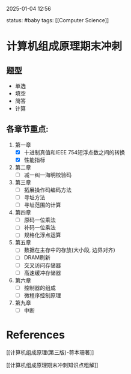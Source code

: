 2025-01-04    12:56

status: #baby 
tags: [[Computer Science]]


# 计算机组成原理期末冲刺

## 题型

- 单选
- 填空
- 简答
- 计算

## 各章节重点: 

1. 第一章
	- [x] 十进制真值和IEEE 754短浮点数之间的转换
	- [x] 性能指标
2. 第二章
	- [ ] 减一纠一海明校验码
3. 第三章
	- [ ] 拓展操作码编码方法
	- [ ] 寻址方法
	- [ ] 寻址范围的计算
4. 第四章
	- [ ] 原码一位乘法
	- [ ] 补码一位乘法
	- [ ] 规格化浮点运算
5. 第五章
	- [ ] 数据在主存中的存放(大小段, 边界对齐)
	- [ ] DRAM刷新
	- [ ] 交叉访问存储器
	- [ ] 高速缓冲存储器
6. 第六章
	- [ ] 控制器的组成
	- [ ] 微程序控制原理
7. 第九章
	- [ ] 中断

# References

[[计算机组成原理(第三版)-蒋本珊著]]

[[计算机组成原理期末冲刺知识点粗解]]